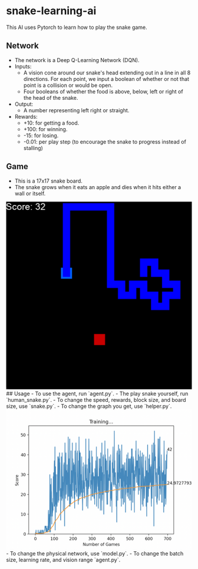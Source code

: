 # snake-learning-ai
This AI uses Pytorch to learn how to play the snake game.

## Network
- The network is a Deep Q-Learning Network (DQN).
- Inputs:
	- A vision cone around our snake's head extending out in a line in all 8 directions. For each point, we input a boolean of whether or not that point is a collision or would be open.
	- Four booleans of whether the food is above, below, left or right of the head of the snake.
- Output:
	- A number representing left right or straight.
- Rewards:
	- +10: for getting a food.
	- +100: for winning.
	- -15: for losing.
	- -0.01: per play step (to encourage the snake to progress instead of stalling)

## Game
- This is a 17x17 snake board. 
- The snake grows when it eats an apple and dies when it hits either a wall or itself.
<img src="images/snake_game.png">
## Usage
- To use the agent, run `agent.py`. 
- The play snake yourself, run `human_snake.py`.
- To change the speed, rewards, block size, and board size, use `snake.py`.
- To change the graph you get, use `helper.py`.
<img src="images/training_graph.png">
- To change the physical network, use `model.py`.
- To change the batch size, learning rate, and vision range `agent.py`.
